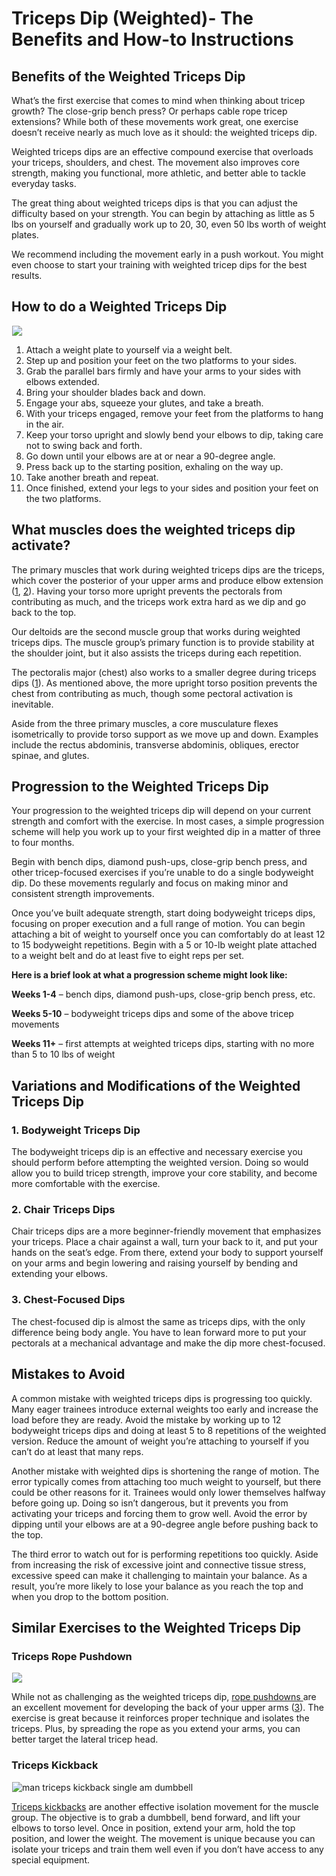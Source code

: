 # Triceps Dip (Weighted)- The Benefits and How-to Instructions

## Benefits of the Weighted Triceps Dip

What’s the first exercise that comes to mind when thinking about tricep growth? The close-grip bench press? Or perhaps cable rope tricep extensions? While both of these movements work great, one exercise doesn’t receive nearly as much love as it should: the weighted triceps dip.

Weighted triceps dips are an effective compound exercise that overloads your triceps, shoulders, and chest. The movement also improves core strength, making you functional, more athletic, and better able to tackle everyday tasks. 

The great thing about weighted triceps dips is that you can adjust the difficulty based on your strength. You can begin by attaching as little as 5 lbs on yourself and gradually work up to 20, 30, even 50 lbs worth of weight plates. 

We recommend including the movement early in a push workout. You might even choose to start your training with weighted tricep dips for the best results.

## How to do a Weighted Triceps Dip 

![](data:image/gif;base64,R0lGODlhAQABAAAAACH5BAEKAAEALAAAAAABAAEAAAICTAEAOw==)![]( https://pump-app.s3.eu-west-2.amazonaws.com/exercise-assets/17551101-Weighted-Tricep-Dips_Upper-Arms_small.jpg)

  1. Attach a weight plate to yourself via a weight belt.
  2. Step up and position your feet on the two platforms to your sides.
  3. Grab the parallel bars firmly and have your arms to your sides with elbows extended.
  4. Bring your shoulder blades back and down.
  5. Engage your abs, squeeze your glutes, and take a breath.
  6. With your triceps engaged, remove your feet from the platforms to hang in the air. 
  7. Keep your torso upright and slowly bend your elbows to dip, taking care not to swing back and forth.
  8. Go down until your elbows are at or near a 90-degree angle.
  9. Press back up to the starting position, exhaling on the way up.
  10. Take another breath and repeat.
  11. Once finished, extend your legs to your sides and position your feet on the two platforms.

## What muscles does the weighted triceps dip activate?

The primary muscles that work during weighted triceps dips are the triceps, which cover the posterior of your upper arms and produce elbow extension ([1](https://www.researchgate.net/publication/331477905_A_COMPARATIVE_ELECTROMYOGRAPHICAL_INVESTIGATION_OF_TRICEPS_BRACHII_AND_PECTORALIS_MAJOR_DURING_FOUR_DIFFERENT_FREEHAND_EXERCISES), [2](https://www.ncbi.nlm.nih.gov/books/NBK536996/)). Having your torso more upright prevents the pectorals from contributing as much, and the triceps work extra hard as we dip and go back to the top.

Our deltoids are the second muscle group that works during weighted triceps dips. The muscle group’s primary function is to provide stability at the shoulder joint, but it also assists the triceps during each repetition.

The pectoralis major (chest) also works to a smaller degree during triceps dips ([1](https://www.researchgate.net/publication/331477905_A_COMPARATIVE_ELECTROMYOGRAPHICAL_INVESTIGATION_OF_TRICEPS_BRACHII_AND_PECTORALIS_MAJOR_DURING_FOUR_DIFFERENT_FREEHAND_EXERCISES)). As mentioned above, the more upright torso position prevents the chest from contributing as much, though some pectoral activation is inevitable. 

Aside from the three primary muscles, a core musculature flexes isometrically to provide torso support as we move up and down. Examples include the rectus abdominis, transverse abdominis, obliques, erector spinae, and glutes.

## Progression to the Weighted Triceps Dip 

Your progression to the weighted triceps dip will depend on your current strength and comfort with the exercise. In most cases, a simple progression scheme will help you work up to your first weighted dip in a matter of three to four months.

Begin with bench dips, diamond push-ups, close-grip bench press, and other tricep-focused exercises if you’re unable to do a single bodyweight dip. Do these movements regularly and focus on making minor and consistent strength improvements. 

Once you’ve built adequate strength, start doing bodyweight triceps dips, focusing on proper execution and a full range of motion. You can begin attaching a bit of weight to yourself once you can comfortably do at least 12 to 15 bodyweight repetitions. Begin with a 5 or 10-lb weight plate attached to a weight belt and do at least five to eight reps per set. 

**Here is a brief look at what a progression scheme might look like:**

**Weeks 1-4** – bench dips, diamond push-ups, close-grip bench press, etc.

**Weeks 5-10** – bodyweight triceps dips and some of the above tricep movements

**Weeks 11+** – first attempts at weighted triceps dips, starting with no more than 5 to 10 lbs of weight

## Variations and Modifications of the Weighted Triceps Dip

### 1\. Bodyweight Triceps Dip

The bodyweight triceps dip is an effective and necessary exercise you should perform before attempting the weighted version. Doing so would allow you to build tricep strength, improve your core stability, and become more comfortable with the exercise.

### 2\. Chair Triceps Dips

Chair triceps dips are a more beginner-friendly movement that emphasizes your triceps. Place a chair against a wall, turn your back to it, and put your hands on the seat’s edge. From there, extend your body to support yourself on your arms and begin lowering and raising yourself by bending and extending your elbows.

### 3\. Chest-Focused Dips

The chest-focused dip is almost the same as triceps dips, with the only difference being body angle. You have to lean forward more to put your pectorals at a mechanical advantage and make the dip more chest-focused.

## Mistakes to Avoid

A common mistake with weighted triceps dips is progressing too quickly. Many eager trainees introduce external weights too early and increase the load before they are ready. Avoid the mistake by working up to 12 bodyweight triceps dips and doing at least 5 to 8 repetitions of the weighted version. Reduce the amount of weight you’re attaching to yourself if you can’t do at least that many reps.

Another mistake with weighted dips is shortening the range of motion. The error typically comes from attaching too much weight to yourself, but there could be other reasons for it. Trainees would only lower themselves halfway before going up. Doing so isn’t dangerous, but it prevents you from activating your triceps and forcing them to grow well. Avoid the error by dipping until your elbows are at a 90-degree angle before pushing back to the top.

The third error to watch out for is performing repetitions too quickly. Aside from increasing the risk of excessive joint and connective tissue stress, excessive speed can make it challenging to maintain your balance. As a result, you’re more likely to lose your balance as you reach the top and when you drop to the bottom position. 

## Similar Exercises to the Weighted Triceps Dip

### Triceps Rope Pushdown

![](data:image/gif;base64,R0lGODlhAQABAAAAACH5BAEKAAEALAAAAAABAAEAAAICTAEAOw==)![](https://www.hevyapp.com/wp-content/uploads/02001101-Cable-Pushdown-with-rope-attachment_Upper-Arms_small.jpg)

While not as challenging as the weighted triceps dip, [rope pushdowns ](https://www.hevyapp.com/exercises/how-to-triceps-rope-pushdown/)are an excellent movement for developing the back of your upper arms ([3](https://www.ncbi.nlm.nih.gov/pmc/articles/PMC7047337/)). The exercise is great because it reinforces proper technique and isolates the triceps. Plus, by spreading the rope as you extend your arms, you can better target the lateral tricep head.

### Triceps Kickback

![man triceps kickback single am dumbbell](data:image/gif;base64,R0lGODlhAQABAAAAACH5BAEKAAEALAAAAAABAAEAAAICTAEAOw==)![man triceps kickback single am dumbbell](https://www.hevyapp.com/wp-content/uploads/DSC03366-1-1024x705.jpg)

[Triceps kickbacks](https://www.hevyapp.com/exercises/how-to-triceps-kickback/) are another effective isolation movement for the muscle group. The objective is to grab a dumbbell, bend forward, and lift your elbows to torso level. Once in position, extend your arm, hold the top position, and lower the weight. The movement is unique because you can isolate your triceps and train them well even if you don’t have access to any special equipment.